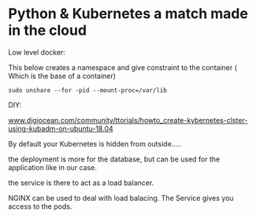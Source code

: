 # Python & Kubernetes a match made in the cloud



Low level docker:



This below creates a namespace and give constraint to the container ( Which is the base of a container)



`sudo unshare --for -pid --mount-proc=/var/lib`





DIY:



www.digiocean.com/community/ttorials/howto_create-kybernetes-clster-using-kubadm-on-ubuntu-18.04





By default your Kubernetes is hidden from outside.....



the deployment is more for the database, but can be used for the application like in our case.



 the service is there to act as a load balancer. 



NGINX can be used to deal with load balacing. The Service gives you access to the pods.


